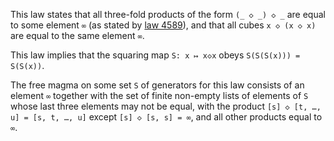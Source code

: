 This law states that all three-fold products of the form `(_ ◇ _) ◇ _` are equal to some element `∞` (as stated by [law 4589](https://teorth.github.io/equational_theories/implications/?4589)), and that all cubes `x ◇ (x ◇ x)` are equal to the same element `∞`.

This law implies that the squaring map `S: x ↦ x◇x` obeys `S(S(S(x))) = S(S(x))`.

The free magma on some set `S` of generators for this law consists of an element `∞` together with the set of finite non-empty lists of elements of `S` whose last three elements may not be equal, with the product `[s] ◇ [t, …, u] = [s, t, …, u]` except `[s] ◇ [s, s] = ∞`, and all other products equal to `∞`.
